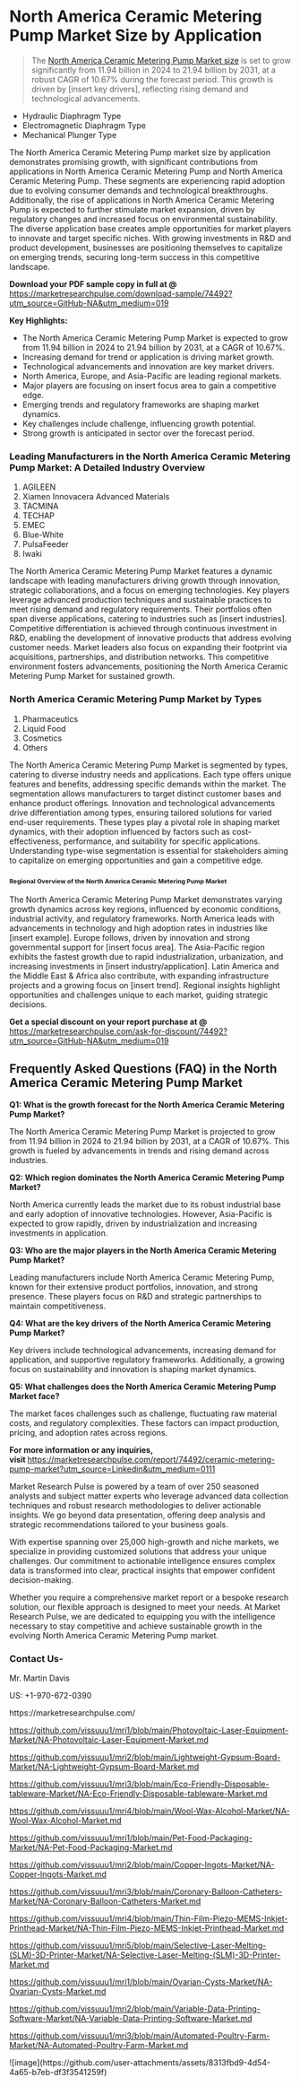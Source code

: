 <h1>North America Ceramic Metering Pump Market&nbsp;Size by Application</h1><blockquote><p>The <a href="https://marketresearchpulse.com/download-sample/74492?utm_source=GitHub-NA&amp;utm_medium=019">North America Ceramic Metering Pump Market size</a> is set to grow significantly from 11.94 billion in 2024 to 21.94 billion by 2031, at a robust CAGR of 10.67% during the forecast period. This growth is driven by [insert key drivers], reflecting rising demand and technological advancements.</p></blockquote><ul><li>Hydraulic Diaphragm Type<li> Electromagnetic Diaphragm Type<li> Mechanical Plunger Type</li></ul><p>The North America Ceramic Metering Pump market size by application demonstrates promising growth, with significant contributions from applications in North America Ceramic Metering Pump and North America Ceramic Metering Pump. These segments are experiencing rapid adoption due to evolving consumer demands and technological breakthroughs. Additionally, the rise of applications in North America Ceramic Metering Pump is expected to further stimulate market expansion, driven by regulatory changes and increased focus on environmental sustainability. The diverse application base creates ample opportunities for market players to innovate and target specific niches. With growing investments in R&D and product development, businesses are positioning themselves to capitalize on emerging trends, securing long-term success in this competitive landscape.</p><p><strong>Download your PDF sample copy in full at @ </strong><a href="https://marketresearchpulse.com/download-sample/74492?utm_source=GitHub-NA&amp;utm_medium=019">https://marketresearchpulse.com/download-sample/74492?utm_source=GitHub-NA&amp;utm_medium=019</a></p><p><strong>Key Highlights: </strong></p><ul><li>The North America Ceramic Metering Pump Market is expected to grow from 11.94 billion in 2024 to 21.94 billion by 2031, at a CAGR of 10.67%.</li><li>Increasing demand for trend or application is driving market growth.</li><li>Technological advancements and innovation are key market drivers.</li><li>North America, Europe, and Asia-Pacific are leading regional markets.</li><li>Major players are focusing on insert focus area to gain a competitive edge.</li><li>Emerging trends and regulatory frameworks are shaping market dynamics.</li><li>Key challenges include challenge, influencing growth potential.</li><li>Strong growth is anticipated in sector over the forecast period.</li></ul><h3>Leading Manufacturers in the North America Ceramic Metering Pump Market: A Detailed Industry Overview</h3><ol><li>AGILEEN</li><li>Xiamen Innovacera Advanced Materials</li><li>TACMINA</li><li>TECHAP</li><li>EMEC</li><li>Blue-White</li><li>PulsaFeeder</li><li>Iwaki</li></ol><div class="flex max-w-full flex-col flex-grow"><div class="min-h-8 text-message flex w-full flex-col items-end gap-2 whitespace-normal break-words [.text-message+&amp;]:mt-5" dir="auto" data-message-author-role="assistant" data-message-id="fd8432e4-4910-450d-b182-61b7bfb0a01f" data-message-model-slug="gpt-4o"><div class="flex w-full flex-col gap-1 empty:hidden first:pt-[3px]"><div class="markdown prose w-full break-words dark:prose-invert light"><p>The North America Ceramic Metering Pump Market features a dynamic landscape with leading manufacturers driving growth through innovation, strategic collaborations, and a focus on emerging technologies. Key players leverage advanced production techniques and sustainable practices to meet rising demand and regulatory requirements. Their portfolios often span diverse applications, catering to industries such as [insert industries]. Competitive differentiation is achieved through continuous investment in R&amp;D, enabling the development of innovative products that address evolving customer needs. Market leaders also focus on expanding their footprint via acquisitions, partnerships, and distribution networks. This competitive environment fosters advancements, positioning the North America Ceramic Metering Pump Market for sustained growth.</p></div></div></div></div><h3>North America Ceramic Metering Pump Market by Types</h3><ol><li>Pharmaceutics<li> Liquid Food<li> Cosmetics<li> Others</li></ol><div class="flex max-w-full flex-col flex-grow"><div class="min-h-8 text-message flex w-full flex-col items-end gap-2 whitespace-normal break-words [.text-message+&amp;]:mt-5" dir="auto" data-message-author-role="assistant" data-message-id="084470be-0bb7-4664-bddf-5156b4f41249" data-message-model-slug="gpt-4o-mini"><div class="flex w-full flex-col gap-1 empty:hidden first:pt-[3px]"><div class="markdown prose w-full break-words dark:prose-invert light"><p>The North America Ceramic Metering Pump Market is segmented by types, catering to diverse industry needs and applications. Each type offers unique features and benefits, addressing specific demands within the market. The segmentation allows manufacturers to target distinct customer bases and enhance product offerings. Innovation and technological advancements drive differentiation among types, ensuring tailored solutions for varied end-user requirements. These types play a pivotal role in shaping market dynamics, with their adoption influenced by factors such as cost-effectiveness, performance, and suitability for specific applications. Understanding type-wise segmentation is essential for stakeholders aiming to capitalize on emerging opportunities and gain a competitive edge.</p></div></div></div></div><h3><span style="font-size: 11px;">Regional Overview of the North America Ceramic Metering Pump Market</span></h3><div class="flex max-w-full flex-col flex-grow"><div class="min-h-8 text-message flex w-full flex-col items-end gap-2 whitespace-normal break-words [.text-message+&amp;]:mt-5" dir="auto" data-message-author-role="assistant" data-message-id="e9038762-ce64-4e30-91c9-9bd413514231" data-message-model-slug="gpt-4o-mini"><div class="flex w-full flex-col gap-1 empty:hidden first:pt-[3px]"><div class="markdown prose w-full break-words dark:prose-invert light"><p>The North America Ceramic Metering Pump Market demonstrates varying growth dynamics across key regions, influenced by economic conditions, industrial activity, and regulatory frameworks. North America leads with advancements in technology and high adoption rates in industries like [insert example]. Europe follows, driven by innovation and strong governmental support for [insert focus area]. The Asia-Pacific region exhibits the fastest growth due to rapid industrialization, urbanization, and increasing investments in [insert industry/application]. Latin America and the Middle East &amp; Africa also contribute, with expanding infrastructure projects and a growing focus on [insert trend]. Regional insights highlight opportunities and challenges unique to each market, guiding strategic decisions.</p></div></div></div></div><p><strong>Get a special discount on your report purchase at @ </strong><a href="https://marketresearchpulse.com/ask-for-discount/74492?utm_source=GitHub-NA&amp;utm_medium=019">https://marketresearchpulse.com/ask-for-discount/74492?utm_source=GitHub-NA&amp;utm_medium=019</a></p><h2>Frequently Asked Questions (FAQ) in the North America Ceramic Metering Pump Market</h2><p><strong>Q1: What is the growth forecast for the North America Ceramic Metering Pump Market?</strong></p><p>The North America Ceramic Metering Pump Market is projected to grow from 11.94 billion in 2024 to 21.94 billion by 2031, at a CAGR of 10.67%. This growth is fueled by advancements in trends and rising demand across industries.</p><p><strong>Q2: Which region dominates the North America Ceramic Metering Pump Market?</strong></p><p>North America currently leads the market due to its robust industrial base and early adoption of innovative technologies. However, Asia-Pacific is expected to grow rapidly, driven by industrialization and increasing investments in application.</p><p><strong>Q3: Who are the major players in the North America Ceramic Metering Pump Market?</strong></p><p>Leading manufacturers include North America Ceramic Metering Pump, known for their extensive product portfolios, innovation, and strong presence. These players focus on R&amp;D and strategic partnerships to maintain competitiveness.</p><p><strong>Q4: What are the key drivers of the North America Ceramic Metering Pump Market?</strong></p><p>Key drivers include technological advancements, increasing demand for application, and supportive regulatory frameworks. Additionally, a growing focus on sustainability and innovation is shaping market dynamics.</p><p><strong>Q5: What challenges does the North America Ceramic Metering Pump Market face?</strong></p><p>The market faces challenges such as challenge, fluctuating raw material costs, and regulatory complexities. These factors can impact production, pricing, and adoption rates across regions.</p><p><strong>For more information or any inquiries, visit&nbsp;</strong><a href="https://marketresearchpulse.com/report/74492/ceramic-metering-pump-market?utm_source=Linkedin&utm_medium=0111">https://marketresearchpulse.com/report/74492/ceramic-metering-pump-market?utm_source=Linkedin&utm_medium=0111</a></p><p>Market Research Pulse is powered by a team of over 250 seasoned analysts and subject matter experts who leverage advanced data collection techniques and robust research methodologies to deliver actionable insights. We go beyond data presentation, offering deep analysis and strategic recommendations tailored to your business goals.</p><p>With expertise spanning over 25,000 high-growth and niche markets, we specialize in providing customized solutions that address your unique challenges. Our commitment to actionable intelligence ensures complex data is transformed into clear, practical insights that empower confident decision-making.</p><p>Whether you require a comprehensive market report or a bespoke research solution, our flexible approach is designed to meet your needs. At Market Research Pulse, we are dedicated to equipping you with the intelligence necessary to stay competitive and achieve sustainable growth in the evolving North America Ceramic Metering Pump market.</p><h3><strong>Contact Us-</strong></h3><p>Mr. Martin Davis</p><p>US: +1-970-672-0390</p><p>https://marketresearchpulse.com/</p><p><a href="https://github.com/vissuuu1/mri1/blob/main/Photovoltaic-Laser-Equipment-Market/NA-Photovoltaic-Laser-Equipment-Market.md">https://github.com/vissuuu1/mri1/blob/main/Photovoltaic-Laser-Equipment-Market/NA-Photovoltaic-Laser-Equipment-Market.md</a></p><p><a href="https://github.com/vissuuu1/mri2/blob/main/Lightweight-Gypsum-Board-Market/NA-Lightweight-Gypsum-Board-Market.md">https://github.com/vissuuu1/mri2/blob/main/Lightweight-Gypsum-Board-Market/NA-Lightweight-Gypsum-Board-Market.md</a></p><p><a href="https://github.com/vissuuu1/mri3/blob/main/Eco-Friendly-Disposable-tableware-Market/NA-Eco-Friendly-Disposable-tableware-Market.md">https://github.com/vissuuu1/mri3/blob/main/Eco-Friendly-Disposable-tableware-Market/NA-Eco-Friendly-Disposable-tableware-Market.md</a></p><p><a href="https://github.com/vissuuu1/mri4/blob/main/Wool-Wax-Alcohol-Market/NA-Wool-Wax-Alcohol-Market.md">https://github.com/vissuuu1/mri4/blob/main/Wool-Wax-Alcohol-Market/NA-Wool-Wax-Alcohol-Market.md</a></p><p><a href="https://github.com/vissuuu1/mri1/blob/main/Pet-Food-Packaging-Market/NA-Pet-Food-Packaging-Market.md">https://github.com/vissuuu1/mri1/blob/main/Pet-Food-Packaging-Market/NA-Pet-Food-Packaging-Market.md</a></p><p><a href="https://github.com/vissuuu1/mri2/blob/main/Copper-Ingots-Market/NA-Copper-Ingots-Market.md">https://github.com/vissuuu1/mri2/blob/main/Copper-Ingots-Market/NA-Copper-Ingots-Market.md</a></p><p><a href="https://github.com/vissuuu1/mri3/blob/main/Coronary-Balloon-Catheters-Market/NA-Coronary-Balloon-Catheters-Market.md">https://github.com/vissuuu1/mri3/blob/main/Coronary-Balloon-Catheters-Market/NA-Coronary-Balloon-Catheters-Market.md</a></p><p><a href="https://github.com/vissuuu1/mri4/blob/main/Thin-Film-Piezo-MEMS-Inkjet-Printhead-Market/NA-Thin-Film-Piezo-MEMS-Inkjet-Printhead-Market.md">https://github.com/vissuuu1/mri4/blob/main/Thin-Film-Piezo-MEMS-Inkjet-Printhead-Market/NA-Thin-Film-Piezo-MEMS-Inkjet-Printhead-Market.md</a></p><p><a href="https://github.com/vissuuu1/mri5/blob/main/Selective-Laser-Melting-(SLM)-3D-Printer-Market/NA-Selective-Laser-Melting-(SLM)-3D-Printer-Market.md">https://github.com/vissuuu1/mri5/blob/main/Selective-Laser-Melting-(SLM)-3D-Printer-Market/NA-Selective-Laser-Melting-(SLM)-3D-Printer-Market.md</a></p><p><a href="https://github.com/vissuuu1/mri1/blob/main/Ovarian-Cysts-Market/NA-Ovarian-Cysts-Market.md">https://github.com/vissuuu1/mri1/blob/main/Ovarian-Cysts-Market/NA-Ovarian-Cysts-Market.md</a></p><p><a href="https://github.com/vissuuu1/mri2/blob/main/Variable-Data-Printing-Software-Market/NA-Variable-Data-Printing-Software-Market.md">https://github.com/vissuuu1/mri2/blob/main/Variable-Data-Printing-Software-Market/NA-Variable-Data-Printing-Software-Market.md</a></p><p><a href="https://github.com/vissuuu1/mri3/blob/main/Automated-Poultry-Farm-Market/NA-Automated-Poultry-Farm-Market.md">https://github.com/vissuuu1/mri3/blob/main/Automated-Poultry-Farm-Market/NA-Automated-Poultry-Farm-Market.md</a></p>
![image](https://github.com/user-attachments/assets/8313fbd9-4d54-4a65-b7eb-df3f3541259f)
